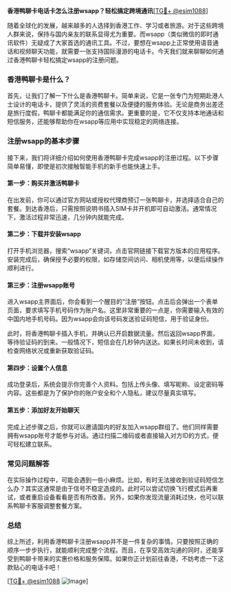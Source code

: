 **香港鸭聊卡电话卡怎么注册wsapp？轻松搞定跨境通讯**[[TG💪+ @esim1088](https://t.me/s/esim1088)]

随着全球化的发展，越来越多的人选择到香港工作、学习或者旅游。对于这些跨境人群来说，保持与国内亲友的联系显得尤为重要。而wsapp（类似微信的即时通讯软件）无疑成了大家首选的通讯工具。不过，要想在wsapp上正常使用语音通话和视频聊天功能，就需要一张支持国际漫游的电话卡。今天我们就来聊聊如何通过香港鸭聊卡轻松搞定wsapp的注册问题。

### 香港鸭聊卡是什么？

首先，让我们了解一下什么是香港鸭聊卡。简单来说，它是一张专门为短期赴港人士设计的电话卡，提供了灵活的资费套餐以及便捷的服务体验。无论是商务出差还是旅行度假，鸭聊卡都能满足你的通信需求。更重要的是，它不仅支持本地通话和短信服务，还能够帮助你在wsapp等应用中实现稳定的网络连接。

### 注册wsapp的基本步骤

接下来，我们将详细介绍如何使用香港鸭聊卡完成wsapp的注册过程。以下步骤简单易懂，即使是初次接触智能手机的新手也能快速上手。

#### 第一步：购买并激活鸭聊卡

在出发前，你可以通过官方网站或授权代理商预订一张鸭聊卡，并选择适合自己的套餐。到达香港后，只需按照说明书插入SIM卡并开机即可自动激活。通常情况下，激活过程非常迅速，几分钟内就能完成。

#### 第二步：下载并安装wsapp

打开手机浏览器，搜索“wsapp”关键词，点击官网链接下载官方版本的应用程序。安装完成后，确保授予必要的权限，如存储空间访问、相机使用等，以便后续操作顺利进行。

#### 第三步：注册wsapp账号

进入wsapp主界面后，你会看到一个醒目的“注册”按钮。点击后会弹出一个表单页面，要求填写手机号码作为账户名。这里非常重要的一点是，你需要输入有效的中国内地手机号码。因为wsapp会向该号码发送验证码短信，用于验证身份。

此时，将香港鸭聊卡插入手机，并确认已开启数据流量。然后返回wsapp界面，等待验证码的到来。一般情况下，短信会在几秒钟内送达。如果长时间未收到，请检查网络状况或重新获取验证码。

#### 第四步：设置个人信息

成功登录后，系统会提示你完善个人资料。包括上传头像、填写昵称、设定密码等内容。这些都是为了保护你的账户安全和个人隐私，建议尽量真实填写。

#### 第五步：添加好友开始聊天

完成上述步骤之后，你就可以邀请国内的好友加入wsapp群组了。他们同样需要拥有wsapp账号才能参与对话。通过扫描二维码或者直接输入对方ID的方式，便可轻松建立联系。

### 常见问题解答

在实际操作过程中，可能会遇到一些小麻烦。比如，有时无法接收到验证码短信怎么办？其实这通常是由于信号不稳定造成的。此时可以尝试切换飞行模式后再重试，或者重启设备看看是否有所改善。另外，如果你发现流量消耗过快，也可以联系鸭聊卡客服调整套餐方案。

### 总结

综上所述，利用香港鸭聊卡注册wsapp并不是一件复杂的事情。只要按照正确的顺序一步步执行，就能顺利完成整个流程。而且，在享受高效沟通的同时，还能享受到鸭聊卡带来的实惠价格和服务保障。如果你正计划前往香港，不妨考虑一下这款贴心的电话卡吧！

[[TG💪+ @esim1088](https://t.me/s/esim1088) ![Image](https://i.postimg.cc/4NQfJmqS/Snipaste-2025-05-13-00-14-12.png)]